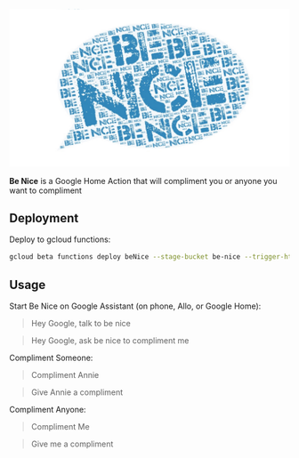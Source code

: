 ![be-nice](artifacts/be-nice-1920x1080.jpg)

**Be Nice** is a Google Home Action that will compliment you or anyone you want to compliment

## Deployment

Deploy to gcloud functions:

```sh
gcloud beta functions deploy beNice --stage-bucket be-nice --trigger-http --entry-point beNice
```

## Usage

Start Be Nice on Google Assistant (on phone, Allo, or Google Home):
> Hey Google, talk to be nice

> Hey Google, ask be nice to compliment me 

Compliment Someone:
> Compliment Annie

> Give Annie a compliment

Compliment Anyone:
> Compliment Me

> Give me a compliment